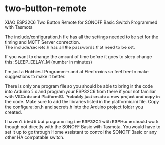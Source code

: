 # two-button-remote
XIAO ESP32C6 Two Button Remote for SONOFF Basic Switch Programmed with Tasmota

The include/configuration.h file has all the settings needed to be set for the timing and MQTT Server connection.
<br />
The include/secrets.h has all the passwords that need to be set.

If you want to change the amount of time before it goes to sleep change this: SLEEP_DELAY_M (number in minutes)

I'm just a Hobbiest Programmer and at Electronics so feel free to make suggestions to make it better.


There is only one program file so you should be able to bring in the code into Arduino 2.x and program your ESP32C6 from there if your not familiar with VSCode and PlatformIO. Probably just create a new project and copy in the code. Make sure to add the libraries listed in the platformio.ini file. Copy the configuration.h and secrets.h into the Arduino project folder you created.

I haven't tried it but programming the ESP32C6 with ESPHome should work though not directly with the SONOFF Basic with Tasmota.
You would have to set it up to go through Home Assistant to control the SONOFF Basic or any other HA compatable switch.